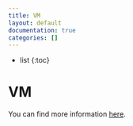 ```yaml
---
title: VM
layout: default
documentation: true
categories: []
---
```


- list
{:toc}

# VM

You can find more information [here](documentation/vm/vm.html).
